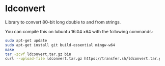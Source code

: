 # ldconvert

Library to convert 80-bit long double to and from strings.

You can compile this on lubuntu 16.04 x64 with the following commands:

```bash
sudo apt-get update
sudo apt-get install git build-essential mingw-w64
make
tar -zcvf ldconvert.tar.gz bin
curl --upload-file ldconvert.tar.gz https://transfer.sh/ldconvert.tar.gz && echo
```
